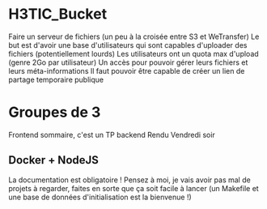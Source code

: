 # H3TIC_Bucket
Faire un serveur de fichiers (un peu à la croisée entre S3 et WeTransfer)
Le but est d'avoir une base d'utilisateurs qui sont capables d'uploader des fichiers (potentiellement lourds)
Les utilisateurs ont un quota max d'upload (genre 2Go par utilisateur)
Un accès pour pouvoir gérer leurs fichiers et leurs méta-informations 
Il faut pouvoir être capable de créer un lien de partage temporaire publique

# Groupes de 3
Frontend sommaire, c'est un TP backend
Rendu Vendredi soir

## Docker + NodeJS

La documentation est obligatoire !
Pensez à moi, je vais avoir pas mal de projets à regarder, faites en sorte que ça soit facile à lancer (un Makefile et une base de données d'initialisation est la bienvenue !)
